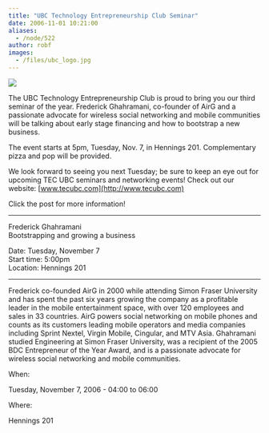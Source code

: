 ```yaml
---
title: "UBC Technology Entrepreneurship Club Seminar"
date: 2006-11-01 10:21:00
aliases:
  - /node/522
author: robf
images:
  - /files/ubc_logo.jpg
---
```


![](/files/ubc_logo.jpg)

The UBC Technology Entrepreneurship Club is proud to bring you our third seminar of the year.
Frederick Ghahramani, co-founder of AirG and a passionate advocate for wireless social
networking and mobile communities will be talking about early stage financing and how
to bootstrap a new business.

The event starts at 5pm, Tuesday, Nov. 7, in Hennings 201. Complementary pizza and
pop will be provided.

We look forward to seeing you next Tuesday; be sure to keep an eye out for upcoming TEC
UBC seminars and networking events! Check out our website: [www.tecubc.com](http://www.tecubc.com)

Click the post for more information!

___
Frederick Ghahramani \
Bootstrapping and growing a business

Date: Tuesday, November 7 \
Start time: 5:00pm \
Location: Hennings 201

___
Frederick co-founded AirG in 2000 while attending Simon Fraser University
and has spent the past six years growing the company as a profitable leader
in the mobile entertainment space, with over 120 employees and sales in 33
countries. AirG powers social networking on mobile phones and counts as its
customers leading mobile operators and media companies including Sprint
Nextel, Virgin Mobile, Cingular, and MTV Asia. Ghahramani studied
Engineering at Simon Fraser University, was a recipient of the 2005 BDC
Entrepreneur of the Year Award, and is a passionate advocate for wireless
social networking and mobile communities.

When: 

Tuesday, November 7, 2006 - 04:00 to 06:00

Where: 

Hennings 201
